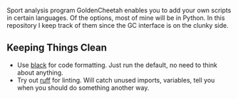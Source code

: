 Sport analysis program GoldenCheetah enables you to add your own scripts in
certain languages. Of the options, most of mine will be in Python. In this
repository I keep track of them since the GC interface is on the clunky side.

## Keeping Things Clean

- Use [black](https://github.com/psf/black) for code formatting. Just run the
  default, no need to think about anything.
- Try out [ruff](https://github.com/charliermarsh/ruff) for linting. Will catch
  unused imports, variables, tell you when you should do something another way.

